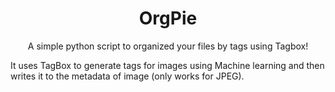 <h1 align="center">OrgPie</h1>
<p align="center">A simple python script to organized your files by tags using Tagbox!</p>

It uses TagBox to generate tags for images using Machine learning and then writes it to the metadata of image (only works for JPEG).